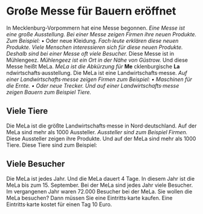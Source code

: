 # Große Messe für Bauern eröffnet

In Mecklenburg-Vorpommern hat eine Messe begonnen. 
*Eine Messe ist eine große Ausstellung.* 
*Bei einer Messe zeigen Firmen ihre neuen Produkte.* *Zum Beispiel:* • Oder neue Kleidung. 
*Fach·leute erklären diese neuen Produkte.* 
*Viele Menschen interessieren sich für diese neuen Produkte.* 
*Deshalb sind bei einer Messe oft viele Besucher.* Diese Messe ist in Mühlengeez. 
*Mühlengeez ist ein Ort in der Nähe von Güstrow.* Und diese Messe heißt MeLa. 
*MeLa ist die Abkürzung für* **Me** cklenburgische **La** ndwirtschafts·ausstellung. Die MeLa ist eine Landwirtschafts·messe. 
*Auf einer Landwirtschafts·messe zeigen Firmen zum Beispiel:* 
*• Maschinen für die Ernte.* 
*• Oder neue Trecker.* 
*Und auf einer Landwirtschafts·messe zeigen Bauern zum Beispiel Tiere.* 

## Viele Tiere
Die MeLa ist die größte Landwirtschafts·messe in Nord·deutschland. Auf der MeLa sind mehr als 1000 Aussteller. 
*Aussteller sind zum Beispiel Firmen.* Diese Aussteller zeigen ihre Produkte. Und auf der MeLa sind mehr als 1000 Tiere. Diese Tiere sind zum Beispiel: 

## Viele Besucher
Die MeLa ist jedes Jahr. Und die MeLa dauert 4 Tage. In diesem Jahr ist die MeLa bis zum 15. September. Bei der MeLa sind jedes Jahr viele Besucher. Im vergangenen Jahr waren 72.000 Besucher bei der MeLa. 
Sie wollen die MeLa besuchen? Dann müssen Sie eine Eintritts·karte kaufen. Eine Eintritts·karte kostet für einen Tag 10 Euro. 
